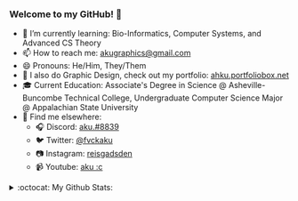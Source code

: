 ### Welcome to my GitHub! 👋

<!--
**reismgadsden/reismgadsden** is a ✨ _special_ ✨ repository because its `README.md` (this file) appears on your GitHub profile.
-->

- 🌱 I’m currently learning: Bio-Informatics, Computer Systems, and Advanced CS Theory
- 📫 How to reach me: akugraphics@gmail.com
- 😄 Pronouns: He/Him, They/Them
- 🎨 I also do Graphic Design, check out my portfolio: <a href = "https://ahku.portfoliobox.net/">ahku.portfoliobox.net</a>
- 🎓 Current Education: Associate's Degree in Science @ Asheville-Buncombe Technical College, Undergraduate Computer Science Major @ Appalachian State University
- 🔎 Find me elsewhere:
  - 🎧 Discord: <a href = "https://discord.com/users/142790013573136385">aku.#8839</a>
  - 🐦 Twitter: <a href = "https://twitter.com/fvckaku">@fvckaku</a>
  - 📷 Instagram: <a href = "https://www.instagram.com/reisgadsden/">reisgadsden</a>
  - 📹 Youtube: <a href = "https://www.youtube.com/c/AkuGraphicss">aku :c</a>

<details>
  <summary>:octocat: My Github Stats:</summary>
  <img align="left" alt="reismgadsden's Github Stats" src="https://github-readme-stats.vercel.app/api?username=reismgadsden&show_icons=true" />
  <img allign="left" alt="reismgadsden's Language Overview" src="https://github-readme-stats.vercel.app/api/top-langs/?username=reismgadsden&theme=tokyonight"/>
</details>


